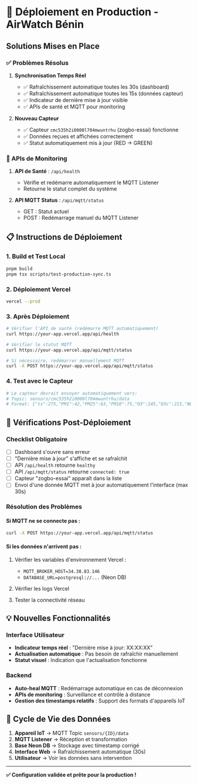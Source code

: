 # 🚀 Déploiement en Production - AirWatch Bénin

## Solutions Mises en Place

### ✅ Problèmes Résolus

1. **Synchronisation Temps Réel**
   - ✅ Rafraîchissement automatique toutes les 30s (dashboard)
   - ✅ Rafraîchissement automatique toutes les 15s (données capteur)
   - ✅ Indicateur de dernière mise à jour visible
   - ✅ APIs de santé et MQTT pour monitoring

2. **Nouveau Capteur**
   - ✅ Capteur `cmc535h2i0000l704mwuntrhu` (zogbo-essai) fonctionne
   - ✅ Données reçues et affichées correctement
   - ✅ Statut automatiquement mis à jour (RED → GREEN)

### 🔧 APIs de Monitoring

1. **API de Santé** : `/api/health`
   - Vérifie et redémarre automatiquement le MQTT Listener
   - Retourne le statut complet du système

2. **API MQTT Status** : `/api/mqtt/status`
   - GET : Statut actuel
   - POST : Redémarrage manuel du MQTT Listener

## 📋 Instructions de Déploiement

### 1. Build et Test Local
```bash
pnpm build
pnpm tsx scripts/test-production-sync.ts
```

### 2. Déploiement Vercel
```bash
vercel --prod
```

### 3. Après Déploiement
```bash
# Vérifier l'API de santé (redémarre MQTT automatiquement)
curl https://your-app.vercel.app/api/health

# Vérifier le statut MQTT
curl https://your-app.vercel.app/api/mqtt/status

# Si nécessaire, redémarrer manuellement MQTT
curl -X POST https://your-app.vercel.app/api/mqtt/status
```

### 4. Test avec le Capteur
```bash
# Le capteur devrait envoyer automatiquement vers:
# Topic: sensors/cmc535h2i0000l704mwuntrhu/data
# Format: {"ts":275,"PM1":42,"PM25":63,"PM10":75,"O3":245,"O3c":215,"NO2v":0.01,"NO2":0,"VOCv":0.11,"COv":0.43,"CO":0}
```

## 🎯 Vérifications Post-Déploiement

### Checklist Obligatoire
- [ ] Dashboard s'ouvre sans erreur
- [ ] "Dernière mise à jour" s'affiche et se rafraîchit
- [ ] API `/api/health` retourne `healthy`
- [ ] API `/api/mqtt/status` retourne `connected: true`
- [ ] Capteur "zogbo-essai" apparaît dans la liste
- [ ] Envoi d'une donnée MQTT met à jour automatiquement l'interface (max 30s)

### Résolution des Problèmes

#### Si MQTT ne se connecte pas :
```bash
curl -X POST https://your-app.vercel.app/api/mqtt/status
```

#### Si les données n'arrivent pas :
1. Vérifier les variables d'environnement Vercel :
   - `MQTT_BROKER_HOST=34.38.83.146`
   - `DATABASE_URL=postgresql://...` (Neon DB)

2. Vérifier les logs Vercel

3. Tester la connectivité réseau

## 💡 Nouvelles Fonctionnalités

### Interface Utilisateur
- **Indicateur temps réel** : "Dernière mise à jour: XX:XX:XX"
- **Actualisation automatique** : Pas besoin de rafraîchir manuellement
- **Statut visuel** : Indication que l'actualisation fonctionne

### Backend
- **Auto-heal MQTT** : Redémarrage automatique en cas de déconnexion
- **APIs de monitoring** : Surveillance et contrôle à distance
- **Gestion des timestamps relatifs** : Support des formats d'appareils IoT

## 🔄 Cycle de Vie des Données

1. **Appareil IoT** → MQTT Topic `sensors/{ID}/data`
2. **MQTT Listener** → Réception et transformation
3. **Base Neon DB** → Stockage avec timestamp corrigé
4. **Interface Web** → Rafraîchissement automatique (30s)
5. **Utilisateur** → Voir les données sans intervention

---

**✅ Configuration validée et prête pour la production !** 